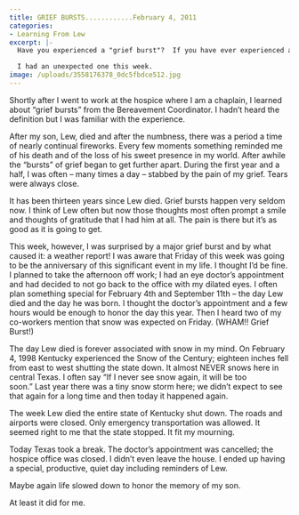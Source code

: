```yaml
---
title: GRIEF BURSTS............February 4, 2011
categories:
- Learning From Lew
excerpt: |-
  Have you experienced a "grief burst"?  If you have ever experienced a significant loss, you probably have.

  I had an unexpected one this week.
image: /uploads/3558176378_0dc5fbdce512.jpg
---
```


Shortly after I went to work at the hospice where I am a chaplain, I learned about “grief bursts” from the Bereavement Coordinator. I hadn’t heard the definition but I was familiar with the experience.

After my son, Lew, died and after the numbness, there was a period a time of nearly continual fireworks. Every few moments something reminded me of his death and of the loss of his sweet presence in my world. After awhile the “bursts” of grief began to get further apart. During the first year and a half, I was often – many times a day – stabbed by the pain of my grief. Tears were always close.

It has been thirteen years since Lew died. Grief bursts happen very seldom now. I think of Lew often but now those thoughts most often prompt a smile and thoughts of gratitude that I had him at all. The pain is there but it’s as good as it is going to get.

This week, however, I was surprised by a major grief burst and by what caused it: a weather report! I was aware that Friday of this week was going to be the anniversary of this significant event in my life. I thought I’d be fine. I planned to take the afternoon off work; I had an eye doctor’s appointment and had decided to not go back to the office with my dilated eyes. I often plan something special for February 4th and September 11th – the day Lew died and the day he was born. I thought the doctor’s appointment and a few hours would be enough to honor the day this year. Then I heard two of my co-workers mention that snow was expected on Friday. (WHAM!! Grief Burst!)

The day Lew died is forever associated with snow in my mind. On February 4, 1998 Kentucky experienced the Snow of the Century; eighteen inches fell from east to west shutting the state down. It almost NEVER snows here in central Texas. I often say “If I never see snow again, it will be too soon.” Last year there was a tiny snow storm here; we didn’t expect to see that again for a long time and then today it happened again.

The week Lew died the entire state of Kentucky shut down. The roads and airports were closed. Only emergency transportation was allowed. It seemed right to me that the state stopped. It fit my mourning.

Today Texas took a break. The doctor’s appointment was cancelled; the hospice office was closed. I didn’t even leave the house. I ended up having a special, productive, quiet day including reminders of Lew.

Maybe again life slowed down to honor the memory of my son.

At least it did for me.
